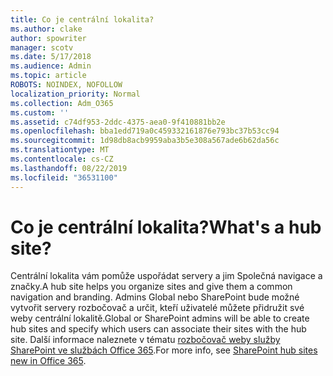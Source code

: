 ```yaml
---
title: Co je centrální lokalita?
ms.author: clake
author: spowriter
manager: scotv
ms.date: 5/17/2018
ms.audience: Admin
ms.topic: article
ROBOTS: NOINDEX, NOFOLLOW
localization_priority: Normal
ms.collection: Adm_O365
ms.custom: ''
ms.assetid: c74df953-2ddc-4375-aea0-9f410881bb2e
ms.openlocfilehash: bba1edd719a0c459332161876e793bc37b53cc94
ms.sourcegitcommit: 1d98db8acb9959aba3b5e308a567ade6b62da56c
ms.translationtype: MT
ms.contentlocale: cs-CZ
ms.lasthandoff: 08/22/2019
ms.locfileid: "36531100"
---
```

# <a name="whats-a-hub-site"></a><span data-ttu-id="998a5-102">Co je centrální lokalita?</span><span class="sxs-lookup"><span data-stu-id="998a5-102">What's a hub site?</span></span>

<span data-ttu-id="998a5-103">Centrální lokalita vám pomůže uspořádat servery a jim Společná navigace a značky.</span><span class="sxs-lookup"><span data-stu-id="998a5-103">A hub site helps you organize sites and give them a common navigation and branding.</span></span> <span data-ttu-id="998a5-104">Admins Global nebo SharePoint bude možné vytvořit servery rozbočovač a určit, kteří uživatelé můžete přidružit své weby centrální lokalitě.</span><span class="sxs-lookup"><span data-stu-id="998a5-104">Global or SharePoint admins will be able to create hub sites and specify which users can associate their sites with the hub site.</span></span> <span data-ttu-id="998a5-105">Další informace naleznete v tématu [rozbočovač weby služby SharePoint ve službách Office 365](https://go.microsoft.com/fwlink/?linkid=869388).</span><span class="sxs-lookup"><span data-stu-id="998a5-105">For more info, see [SharePoint hub sites new in Office 365](https://go.microsoft.com/fwlink/?linkid=869388).</span></span>
  

